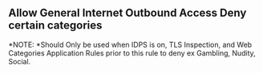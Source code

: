 ## Allow General Internet Outbound Access Deny certain categories

*NOTE: *Should Only be used when IDPS is on, TLS Inspection, and Web Categories Application Rules prior to this rule to deny ex Gambling, Nudity, Social.